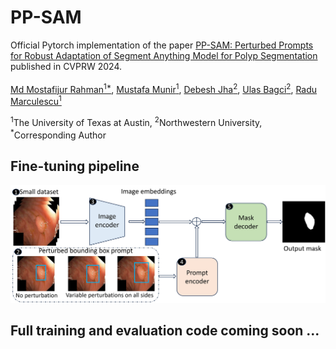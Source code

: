 # PP-SAM

Official Pytorch implementation of the paper [PP-SAM: Perturbed Prompts for Robust Adaptation of Segment Anything Model for Polyp Segmentation](https://arxiv.org/abs/2405.06880) published in CVPRW 2024.  
<br>
[Md Mostafijur Rahman<sup>1*</sup>](https://github.com/mostafij-rahman), [Mustafa Munir<sup>1</sup>](https://github.com/mmunir127), [Debesh Jha<sup>2</sup>](https://github.com/DebeshJha), [Ulas Bagci<sup>2</sup>](https://github.com/NUBagciLab), [Radu Marculescu<sup>1</sup>](https://radum.ece.utexas.edu/)
<p><sup>1</sup>The University of Texas at Austin, <sup>2</sup>Northwestern University, <sup>*</sup>Corresponding Author</p>

## Fine-tuning pipeline

<p align="center">
<img src="pp_sam_fs_fine_tuning_pipeline.jpg" width=100% height=40% 
class="center">
</p>

## Full training and evaluation code coming soon ...
